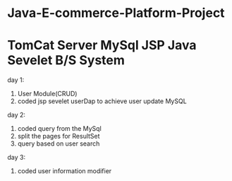 # Java-E-commerce-Platform-Project
# TomCat Server MySql JSP Java Sevelet B/S System

day 1:
1. User Module(CRUD)
2. coded jsp sevelet userDap to achieve user update MySQL

day 2:
1. coded query from the MySql
2. split the pages for ResultSet
3. query based on user search

day 3:
1. coded user information modifier


